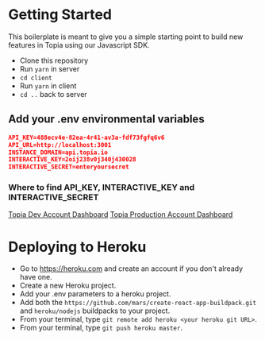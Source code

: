 # Getting Started

This boilerplate is meant to give you a simple starting point to build new features in Topia using our Javascript SDK.

- Clone this repository
- Run `yarn` in server
- `cd client`
- Run `yarn` in client
- `cd ..` back to server

## Add your .env environmental variables

```json
API_KEY=488ecv4e-82ea-4r41-av3a-fdf73fgfq6v6
API_URL=http://localhost:3001
INSTANCE_DOMAIN=api.topia.io
INTERACTIVE_KEY=2oij238v0j340j430028
INTERACTIVE_SECRET=enteryoursecret
```

### Where to find API_KEY, INTERACTIVE_KEY and INTERACTIVE_SECRET

[Topia Dev Account Dashboard](https://dev.topia.io/t/dashboard/integrations)
[Topia Production Account Dashboard](https://topia.io/t/dashboard/integrations)

# Deploying to Heroku

- Go to https://heroku.com and create an account if you don't already have one.
- Create a new Heroku project.
- Add your .env parameters to a heroku project.
- Add both the `https://github.com/mars/create-react-app-buildpack.git` and `heroku/nodejs` buildpacks to your project.
- From your terminal, type `git remote add heroku <your heroku git URL>`.
- From your terminal, type `git push heroku master`.
